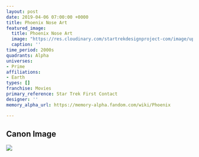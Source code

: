 ```yaml
---
layout: post
date: 2019-04-06 07:00:00 +0000
title: Phoenix Nose Art
featured_image:
  title: Phoenix Nose Art
  image: "https://res.cloudinary.com/startrekdesignproject-com/image/upload/v1554874842/PhoenixNoseArt.png"
  caption: ''
time_period: 2000s
quadrants: Alpha
universes:
- Prime
affiliations:
- Earth
types: []
franchise: Movies
primary_reference: Star Trek First Contact
designer: ''
memory_alpha_url: https://memory-alpha.fandom.com/wiki/Phoenix

---
```

## Canon Image

![](https://res.cloudinary.com/startrekdesignproject-com/image/upload/v1554601265/PhoenixNoseArt1.jpg)